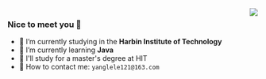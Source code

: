 <img  align="right" src="https://github-readme-stats.vercel.app/api?username=yanglele121&show_icons=true&text_color=000&icon_color=000&bg_color=0,ea6161,ffc64d,fffc4d,52fa5a&theme=graywhite" /> 

### Nice to meet you 👋
- 🔭 I’m currently studying in the **Harbin Institute of Technology**
- 🌱 I’m currently learning **Java**
- 🚀 I'll study for a master's degree at HIT
- 💌 How to contact me: `yanglele121@163.com`


<!---
yanglele121/yanglele121 is a ✨ special ✨ repository because its `README.md` (this file) appears on your GitHub profile.
You can click the Preview link to take a look at your changes.
--->
